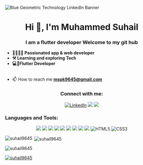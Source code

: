 
![Blue Geometric Technology LinkedIn Banner](https://github.com/suhail9645/suhail9645/assets/122213309/452db2d0-4016-426e-83f2-6dd714cab5f1)

<h1 align="center">Hi 👋, I'm Muhammed Suhail</h1>
<h3 align="center">I am a flutter developer Welcome to my git hub</h3>

- **📱🧑🏻‍💻 Passionated app & web developer**
- **⚒️ Learning and exploring Tech**
- **💻📱Flutter Developer**


<p align="left"> <a href="https://twitter.com/" target="blank"><img src="https://img.shields.io/twitter/follow/?logo=twitter&style=for-the-badge" alt="" /></a> </p>

- 📫 How to reach me **mspk9645@gmail.com**

<h3 align="center">Connect with me:</h3>
<p align="center">
<a href="https://www.linkedin.com/in/muhammad-suhail-158724262/" target="_blank"><img alt="LinkedIn" src="https://img.shields.io/badge/-LinkedIn-blue?style=for-the-badge&logo=Linkedin&logoColor=white"/></a>
 <a href="https://www.instagram.com/suhail_p_k_1/" target="_blank"><img src="https://img.shields.io/badge/Instagram%20-%23E4405F.svg?&style=for-the-badge&logo=Instagram&logoColor=white"/></a>
<a href="https://leetcode.com/suhail9645/" target="_blank"><img src="https://img.shields.io/badge/LeetCode-000000?style=for-the-badge&logo=LeetCode&logoColor=#d16c06"/></a>

</p>





<h3 align="left">Languages and Tools:</h3>
<p align="center">
 <img src="https://img.shields.io/badge/Flutter%20-%2302569B.svg?&style=for-the-badge&logo=Flutter&logoColor=white" />
  <img src="https://img.shields.io/badge/dart-%230175C2.svg?&style=for-the-badge&logo=dart&logoColor=white"/>
  <img src="https://img.shields.io/badge/firebase%20-%23039BE5.svg?&style=for-the-badge&logo=firebase"/>
  <img src="https://img.shields.io/badge/git%20-%23F05033.svg?&style=for-the-badge&logo=git&logoColor=white"/>
  <img src="https://img.shields.io/badge/github%20-%23121011.svg?&style=for-the-badge&logo=github&logoColor=white"/>
  <img src="https://img.shields.io/badge/java-%23ED8B00.svg?&style=for-the-badge&logo=java&logoColor=white"/>
  <img src="https://img.shields.io/badge/kotlin-%230095D5.svg?&style=for-the-badge&logo=kotlin&logoColor=white"/>
  	<img src="https://img.shields.io/badge/c%20-%2300599C.svg?&style=for-the-badge&logo=c&logoColor=white"/>
  	<img src="https://img.shields.io/badge/figma%20-%23F24E1E.svg?&style=for-the-badge&logo=figma&logoColor=white"/>
<img alt="HTML5" src="https://img.shields.io/badge/html5-%23E34F26.svg?&style=for-the-badge&logo=html5&logoColor=white"/>
<img alt="CSS3" src="https://img.shields.io/badge/css3-%231572B6.svg?&style=for-the-badge&logo=css3&logoColor=white"/>
</p>

<p><img align="left" src="https://github-readme-stats.vercel.app/api/top-langs?username=suhail9645&show_icons=true&locale=en&layout=compact" alt="suhail9645" /></p>

<p>&nbsp;<img align="center" src="https://github-readme-stats.vercel.app/api?username=suhail9645&show_icons=true&locale=en" alt="suhail9645" /></p>

<p><img align="center" src="https://github-readme-streak-stats.herokuapp.com/?user=suhail9645&" alt="suhail9645" /></p>
<p align="left"> <a href="https://github.com/ryo-ma/github-profile-trophy"><img src="https://github-profile-trophy.vercel.app/?username=suhail9645" alt="suhail9645" /></a> </p>
